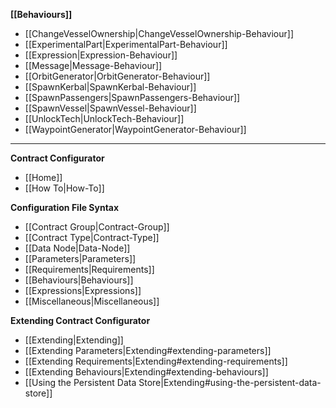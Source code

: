 **[[Behaviours]]**
* [[ChangeVesselOwnership|ChangeVesselOwnership-Behaviour]]
* [[ExperimentalPart|ExperimentalPart-Behaviour]]
* [[Expression|Expression-Behaviour]]
* [[Message|Message-Behaviour]]
* [[OrbitGenerator|OrbitGenerator-Behaviour]]
* [[SpawnKerbal|SpawnKerbal-Behaviour]]
* [[SpawnPassengers|SpawnPassengers-Behaviour]]
* [[SpawnVessel|SpawnVessel-Behaviour]]
* [[UnlockTech|UnlockTech-Behaviour]]
* [[WaypointGenerator|WaypointGenerator-Behaviour]]

---

**Contract Configurator**
* [[Home]]
* [[How To|How-To]]

**Configuration File Syntax**
* [[Contract Group|Contract-Group]]
* [[Contract Type|Contract-Type]]
 * [[Data Node|Data-Node]]
 * [[Parameters|Parameters]]
 * [[Requirements|Requirements]]
 * [[Behaviours|Behaviours]]
* [[Expressions|Expressions]]
* [[Miscellaneous|Miscellaneous]]

**Extending Contract Configurator**
* [[Extending|Extending]]
 * [[Extending Parameters|Extending#extending-parameters]]
 * [[Extending Requirements|Extending#extending-requirements]]
 * [[Extending Behaviours|Extending#extending-behaviours]]
 * [[Using the Persistent Data Store|Extending#using-the-persistent-data-store]]
